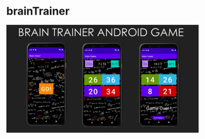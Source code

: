# brainTrainer
![Copy of seek bar (3)](https://github.com/msatyam34/brainTrainer/blob/main/brainTrainer.jpg)

